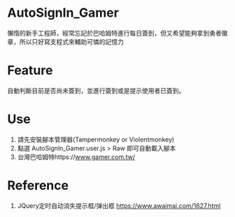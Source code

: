 # AutoSignIn_Gamer
懶惰的新手工程師，經常忘記於巴哈姆特進行每日簽到，但又希望能夠拿到勇者徽章，所以只好寫支程式來輔助可憐的記憶力

# Feature
自動判斷目前是否尚未簽到，並進行簽到或是提示使用者已簽到。

# Use
1. 請先安裝腳本管理器(Tampermonkey or Violentmonkey)
2. 點選 AutoSignIn_Gamer.user.js > Raw 即可自動載入腳本
3. 台灣巴哈姆特https://www.gamer.com.tw/

# Reference
1. JQuery定时自动消失提示框/弹出框 https://www.awaimai.com/1627.html
